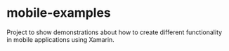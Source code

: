 # mobile-examples

Project to show demonstrations about how to create different functionality in mobile applications using Xamarin.

